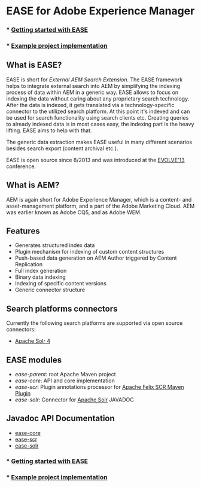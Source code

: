 EASE for Adobe Experience Manager
====

### * [Getting started with EASE](getting_started.md)
### * [Example project implementation](example.md)

What is EASE?
----------
EASE is short for *External AEM Search Extension*. The EASE framework helps to integrate external search into AEM by simplifying the indexing process of data within AEM in a generic way. EASE allows to focus on indexing the data without
caring about any proprietary search technology. After the data is indexed, it gets translated via a technology-specific connector to the utilized search platform. At this point it's indexed
and can be used for search functionality using search clients etc. Creating queries to already indexed data is in most cases easy, the indexing part is the heavy lifting. EASE aims to help
with that. 

The generic data extraction makes EASE useful in many different scenarios besides search export (content archival etc.).

EASE is open source since 8/2013 and was introduced at the [EVOLVE'13](http://www.evolve13.com/) conference.

What is AEM?
----------
AEM is again short for Adobe Experience Manager, which is a content- and asset-management platform, and a part of the Adobe Marketing Cloud. AEM was earlier known as Adobe CQ5, and as Adobe WEM.

Features
-----------
* Generates structured index data
* Plugin mechanism for indexing of custom content structures
* Push-based data generation on AEM Author triggered by Content Replication
* Full index generation
* Binary data indexing
* Indexing of specific content versions
* Generic connector structure

Search platforms connectors
----------
Currently the following search platforms are supported via open source connectors:
* [Apache Solr 4](http://lucene.apache.org/solr/)

EASE modules
-----------

* *ease-parent*: root Apache Maven project
* *ease-core*: API and core implementation
* *ease-scr*: Plugin annotations processor for [Apache Felix SCR Maven Plugin](http://felix.apache.org/documentation/subprojects/apache-felix-maven-scr-plugin.html)
* *ease-solr*: Connector for [Apache Solr](http://lucene.apache.org/solr/) JAVADOC

Javadoc API Documentation
--------

* [ease-core](http://nexus.wmd-software.com/api/ease-core/current/)
* [ease-scr](http://nexus.wmd-software.com/api/ease-scr/current/)
* [ease-solr](http://nexus.wmd-software.com/api/ease-solr/current/)


### * [Getting started with EASE](getting_started.md)
### * [Example project implementation](example.md)